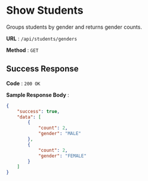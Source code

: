 # Show Students

Groups students by gender and returns gender counts.

**URL** : `/api/students/genders`

**Method** : `GET`

## Success Response

**Code** : `200 OK`

**Sample Response Body** :

```json
{
    "success": true,
    "data": [
        {
            "count": 2,
            "gender": "MALE"
        },
        {
            "count": 2,
            "gender": "FEMALE"
        }
    ]
}
```
